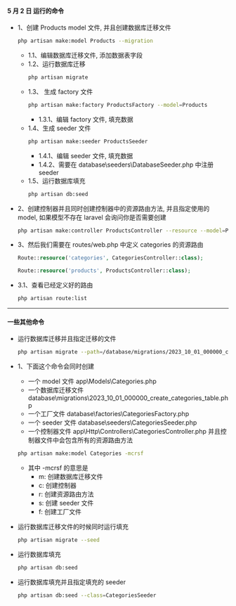 #### 5 月 2 日 运行的命令

- 1、创建 Products model 文件, 并且创建数据库迁移文件
    ```bash
    php artisan make:model Products --migration
    ```
    - 1.1、编辑数据库迁移文件, 添加数据表字段
    - 1.2、运行数据库迁移
      ```bash
      php artisan migrate
      ```
    - 1.3、 生成 factory 文件
        ```bash
        php artisan make:factory ProductsFactory --model=Products
        ```
        - 1.3.1、编辑 factory 文件, 填充数据
    - 1.4、生成 seeder 文件
        ```bash
        php artisan make:seeder ProductsSeeder
        ```
        - 1.4.1、编辑 seeder 文件, 填充数据
        - 1.4.2、需要在 database\seeders\DatabaseSeeder.php 中注册 seeder
    - 1.5、运行数据库填充
        ```bash
        php artisan db:seed
        ```

- 2、创建控制器并且同时创建控制器中的资源路由方法, 并且指定使用的 model, 如果模型不存在 laravel 会询问你是否需要创建
    ```bash
    php artisan make:controller ProductsController --resource --model=Products
    ```

- 3、然后我们需要在 routes/web.php 中定义 categories 的资源路由
    ```php
    Route::resource('categories', CategoriesController::class);
    ```
    ```php
    Route::resource('products', ProductsController::class);
    ```

- 3.1、查看已经定义好的路由
    ```bash
    php artisan route:list
    ```

---

#### 一些其他命令

- 运行数据库迁移并且指定迁移的文件
    ```bash
    php artisan migrate --path=/database/migrations/2023_10_01_000000_create_categories_table.php
    ```
- 1、下面这个命令会同时创建
    - 一个 model 文件 app\Models\Categories.php
    - 一个数据库迁移文件 database\migrations\2023_10_01_000000_create_categories_table.php
    - 一个工厂文件 database\factories\CategoriesFactory.php
    - 一个 seeder 文件 database\seeders\CategoriesSeeder.php
    - 一个控制器文件 app\Http\Controllers\CategoriesController.php 并且控制器文件中会包含所有的资源路由方法
    ```bash
    php artisan make:model Categories -mcrsf 
    ```
    - 其中 -mcrsf 的意思是
        - m: 创建数据库迁移文件
        - c: 创建控制器
        - r: 创建资源路由方法
        - s: 创建 seeder 文件
        - f: 创建工厂文件

- 运行数据库迁移文件的时候同时运行填充
    ```bash
    php artisan migrate --seed
    ```

- 运行数据库填充
    ```bash
    php artisan db:seed
    ```

- 运行数据库填充并且指定填充的 seeder
    ```bash
    php artisan db:seed --class=CategoriesSeeder
    ```
